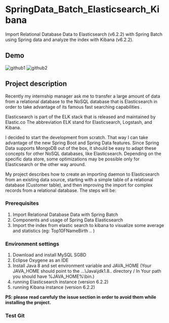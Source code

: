 
# SpringData_Batch_Elasticsearch_Kibana
Import Relational Database Data to Elasticsearch (v6.2.2) with Spring Batch using Spring data and analyze the index with Kibana (v6.2.2).
## Demo 
![github1](https://user-images.githubusercontent.com/42076893/44484374-ecc7a680-a64d-11e8-8dbd-b08b85514366.png)
![github2](https://user-images.githubusercontent.com/42076893/44484782-fe5d7e00-a64e-11e8-8bb3-a4b2ebf6830d.png)
## Project description

Recently my internship manager ask me to transfer a large amount of data from a relational database to the NoSQL database that is
Elasticsearch in order to take advantage of its famous fast searching capabilities .

Elasticsearch is part of the ELK stack that is released and maintained by Elastic.co The abbreviation ELK stand for
Elasticsearch, Logstash, and Kibana.

I decided to start the development from scratch. That way I can take advantage of the new Spring Boot and Spring Data features.
Since Spring Data supports MongoDB out of the box, it should be easy to adapt these concepts for other NoSQL databases, like Elasticsearch.
Depending on the specific data store, some optimizations may be possible only for Elasticsearch or the other way around.

My project describes how to create an importing daemon to Elasticsearch from an existing data source, starting with a simple table of a
relational database (Customer table), and then improving the import for complex records from a relational database. 
The steps will be:

### Prerequisites
1.  Import Relational Database Data with Spring Batch
2.  Components and usage of Spring Data Elasticsearch
3.  Import the index from elastic search to kibana to visualize some average and statistics (eg: Top10FNameBirth .. )

### Environment settings 

1.  Download and install MySQL SGBD 
2.  Eclipse Oxygene as an  IDE 
3.  Install Java 8 and set environment variable and JAVA_HOME (Your JAVA_HOME should point to the ...\Java\jdk1.8.. directory / In Your path you should have %JAVA_HOME%\bin.) 
4.  running Elasticsearch instance (version 6.2.2)
5.  running Kibana instance (version 6.2.2)

**PS: please read carefuly the issue section  in order to avoid them while installing the project.**

### Test Git